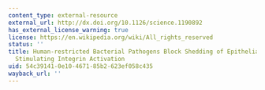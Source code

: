 ```yaml
---
content_type: external-resource
external_url: http://dx.doi.org/10.1126/science.1190892
has_external_license_warning: true
license: https://en.wikipedia.org/wiki/All_rights_reserved
status: ''
title: Human-restricted Bacterial Pathogens Block Shedding of Epithelial Cells by
  Stimulating Integrin Activation
uid: 54c39141-0e10-4671-85b2-623ef058c435
wayback_url: ''
---
```

